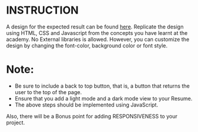 # INSTRUCTION

A design for the expected result can be found [here](https://muflihabd.netlify.app/). Replicate the design using HTML, CSS and Javascript from the
concepts you have learnt at the academy. No External libraries is allowed. However, you can customize the design by changing the font-color, 
background color or font style. 

# Note:
- Be sure to include a back to top button, that is, a button that returns the user to the top of the page.
- Ensure that you add a light mode and a dark mode view to your Resume.
- The above steps should be implemented using JavaScript.

Also, there will be a Bonus point for adding RESPONSIVENESS to your project.

